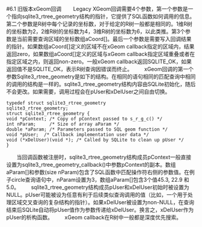 #6.1 旧版本xGeom回调
&nbsp;&nbsp;&nbsp;&nbsp;&nbsp;&nbsp;&nbsp;Legacy XGeom回调需要4个参数，第一个参数是一个指向sqlite3_rtree_geometry结构的指针，它提供了SQL函数如何调用的信息。第二个参数是R树中每个记录的坐标数，对于给定的R树一般都是相同的。1维R树的坐标数为2，2维R树的坐标数为4，3维R树的坐标数为6，以此类推。第3个参数是当前需要查询区域的坐标数组aCoord[]。最后一个参数是需要写入回调结果的指针。如果数组aCoord[]定义的区域不在xGeom callback指定的区域内，结果返回zero，如果数组aCoord[]定义的区域与xGeom callback指定区域重叠或者在指定区域之内，则返回non-zero。一般xGeom callback返回SQLITE_OK，如果返回值不是SQLITE_OK，表示R树查询因错误而终止。
&nbsp;&nbsp;&nbsp;&nbsp;&nbsp;&nbsp;&nbsp;xGeom回调的第一个参数Sqlite3_rtree_geometry是如下的结构。在相同的语句相同的匹配查询中相同的调用的结构是一样的。sqlite3_rtree_geometry结构内容由SQLite初始化，随后不会更改。如果需要，调用过程会在pUser和xDelUser之间自由切换。

    typedef struct sqlite3_rtree_geometry
    sqlite3_rtree_geometry;
    struct sqlite3_rtree_geometry {
    void *pContext; /* Copy of pContext passed to s_r_g_c() */
    int nParam;     /* Size of array aParam */
    double *aParam; /* Parameters passed to SQL geom function */
    void *pUser;  /* Callback implementation user data */
    void (*xDelUser)(void *); /* Called by SQLite to clean up pUser */
    }

&nbsp;&nbsp;&nbsp;&nbsp;&nbsp;&nbsp;&nbsp;当回调函数被注册时，sqlite3_rtree_geometry结构成员pContext一般直接设置为sqlite3_rtree_geometry_callback()中参数pContext的副本。数组aParam[]和参数(size nParam)包含了SQL函数中匹配操作符右侧的参数值。在例子circle查询语句中，nParam设置为3，数组aParam[]包含3个值45.3, 22.9 和 5.0。
&nbsp;&nbsp;&nbsp;&nbsp;&nbsp;&nbsp;&nbsp;sqlite3_rtree_geometry结构成员pUser和xDelUser初始时被设置为NULL。pUser可能被设为任意有利于后续类似查询调用的值（比如，一个用于处理区域交叉查询的复杂结构的指针）。如果xDelUser被设置为non-NULL，在查询结束后SQLite自动将pUser值作为参数传递给xDelUser。换言之，xDelUser作为pUser的析构函数。
&nbsp;&nbsp;&nbsp;&nbsp;&nbsp;&nbsp;&nbsp;xGeom callback在R树中一般都是深度优先搜索。
